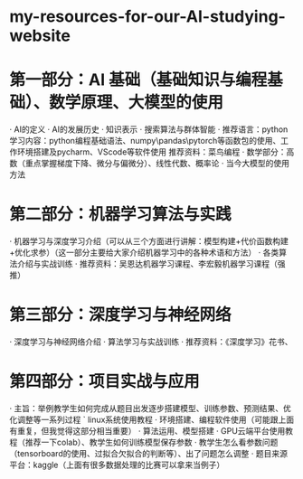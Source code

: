 # my-resources-for-our-AI-studying-website

# 第一部分：AI 基础（基础知识与编程基础）、数学原理、大模型的使用
· AI的定义
· AI的发展历史
· 知识表示
· 搜索算法与群体智能
· 推荐语言：python 学习内容：python编程基础语法、numpy\pandas\pytorch等函数包的使用、工作环境搭建及pycharm、VScode等软件使用
  推荐资料：菜鸟编程
· 数学部分：高数（重点掌握梯度下降、微分与偏微分）、线性代数、概率论
· 当今大模型的使用方法


# 第二部分：机器学习算法与实践
· 机器学习与深度学习介绍（可以从三个方面进行讲解：模型构建+代价函数构建+优化求参）（这一部分主要给大家介绍机器学习中的各种术语和方法）
· 各类算法介绍与实战训练
· 推荐资料：吴恩达机器学习课程、李宏毅机器学习课程（强推）


# 第三部分：深度学习与神经网络
· 深度学习与神经网络介绍
· 算法学习与实战训练
· 推荐资料：《深度学习》花书、


# 第四部分：项目实战与应用
· 主旨：举例教学生如何完成从题目出发逐步搭建模型、训练参数、预测结果、优化调整等一系列过程
` linux系统使用教程
· 环境搭建、编程软件使用（可能跟上面有重复，但我觉得这部分相当重要）
· 算法运用、模型搭建
· GPU云端平台使用教程（推荐一下colab）、教学生如何训练模型保存参数
· 教学生怎么看参数问题（tensorboard的使用、过拟合欠拟合的判断等）、出了问题怎么调整
· 题目来源平台：kaggle（上面有很多数据处理的比赛可以拿来当例子）
